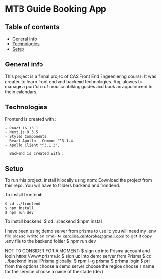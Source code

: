 # MTB Guide Booking App

## Table of contents

- [General info](#general-info)
- [Technologies](#technologies)
- [Setup](#setup)

## General info

This project is a finnal projec of CAS Front End Engeeniering course. It was created to learn front end and backend technologies.
App alowes to manage a portfolio of mountainbiking guides and book an appointment in thein calendars.

## Technologies

Frontend is created with :

```
- React 16.13.1
- Next.js 9.3.5
- Styled Components
- React Apollo - Common "^3.1.4
- Apollo Client "^3.1.3",

  Backend is created with :
```

## Setup

To run this project, install it locally using npm:
Download the project from this repo. You will have to folders backend and frondend.

To install frontend:

```
$ cd ../frontend
$ npm install
$ npm run dev
```

To install backend:
$ cd ../backend
$ npm install

I have been using demo server from prisma to use it:
you will need my .env file please writte an email to karolina.kantorska@gmail.com to get it
copy .env file to the backend folder
$ npm run dev

NOT TO CONSIDER FOR A MOMENT:
$ sign up into Prisma account and login
https://www.prisma.io
$ sign up into demo server from Prisma
$ cd ../backend
install Prisma globally:
$ npm i -g prisma
$ prisma login
$ pri
from the options choose a demo server
choose the region
choose a name for the service
choose a name of the stade (dev)
